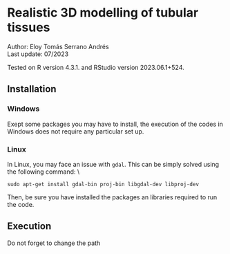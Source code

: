 
# Realistic 3D modelling of tubular tissues #

Author: Eloy Tomás Serrano Andrés \
Last update: 07/2023 

Tested on R version 4.3.1. and RStudio version 2023.06.1+524.


## Installation ##

### Windows ###

Exept some packages you may have to install, the execution of the codes in Windows does not require any particular set up. 

### Linux ###

In Linux, you may face an issue with ``` gdal ```. This can be simply solved using the following command: \

``` sudo apt-get install gdal-bin proj-bin libgdal-dev libproj-dev ```

Then, be sure you have installed the packages an libraries required to run the code. 
  

## Execution ##

Do not forget to change the path 
